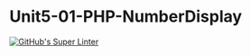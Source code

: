 # Unit5-01-PHP-NumberDisplay
[![GitHub's Super Linter](https://github.com/ICS20-Programming-NoahS/Unit5-01-PHP-NumberDisplay/workflows/GitHub's%20Super%20Linter/badge.svg)](https://github.com/ICS20-Programming-NoahS/Unit5-01-PHP-NumberDisplay/actions)